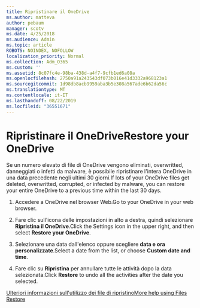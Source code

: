 ```yaml
---
title: Ripristinare il OneDrive
ms.author: matteva
author: pebaum
manager: scotv
ms.date: 4/25/2018
ms.audience: Admin
ms.topic: article
ROBOTS: NOINDEX, NOFOLLOW
localization_priority: Normal
ms.collection: Adm_O365
ms.custom: ''
ms.assetid: 8c07fc4e-98ba-438d-a4f7-9cfb1ed6a08a
ms.openlocfilehash: 2750a91a243543df073b016e41d3332a968123a1
ms.sourcegitcommit: 1d98db8acb9959aba3b5e308a567ade6b62da56c
ms.translationtype: MT
ms.contentlocale: it-IT
ms.lasthandoff: 08/22/2019
ms.locfileid: "36551671"
---
```

# <a name="restore-your-onedrive"></a><span data-ttu-id="b952f-102">Ripristinare il OneDrive</span><span class="sxs-lookup"><span data-stu-id="b952f-102">Restore your OneDrive</span></span>

<span data-ttu-id="b952f-103">Se un numero elevato di file di OneDrive vengono eliminati, overwritted, danneggiati o infetti da malware, è possibile ripristinare l'intera OneDrive in una data precedente negli ultimi 30 giorni.</span><span class="sxs-lookup"><span data-stu-id="b952f-103">If lots of your OneDrive files get deleted, overwritted, corrupted, or infected by malware, you can restore your entire OneDrive to a previous time within the last 30 days.</span></span>
  
1. <span data-ttu-id="b952f-104">Accedere a OneDrive nel browser Web.</span><span class="sxs-lookup"><span data-stu-id="b952f-104">Go to your OneDrive in your web browser.</span></span>
    
2. <span data-ttu-id="b952f-105">Fare clic sull'icona delle impostazioni in alto a destra, quindi selezionare **Ripristina il OneDrive**.</span><span class="sxs-lookup"><span data-stu-id="b952f-105">Click the Settings icon in the upper right, and then select **Restore your OneDrive**.</span></span>
    
3. <span data-ttu-id="b952f-106">Selezionare una data dall'elenco oppure scegliere **data e ora personalizzate**.</span><span class="sxs-lookup"><span data-stu-id="b952f-106">Select a date from the list, or choose **Custom date and time**.</span></span>
    
4. <span data-ttu-id="b952f-107">Fare clic su **Ripristina** per annullare tutte le attività dopo la data selezionata.</span><span class="sxs-lookup"><span data-stu-id="b952f-107">Click **Restore** to undo all the activities after the date you selected.</span></span> 
    
[<span data-ttu-id="b952f-108">Ulteriori informazioni sull'utilizzo dei file di ripristino</span><span class="sxs-lookup"><span data-stu-id="b952f-108">More help using Files Restore</span></span>](https://go.microsoft.com/fwlink/?linkid=872874)
  

